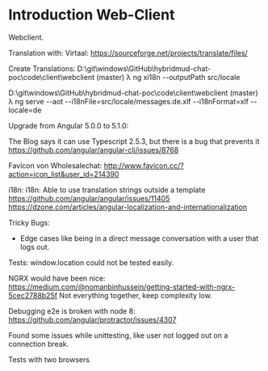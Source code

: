 # Introduction Web-Client

Webclient.

Translation with: Virtaal:  https://sourceforge.net/projects/translate/files/

Create Translations:
D:\git\windows\GitHub\hybridmud-chat-poc\code\client\webclient (master)
λ ng xi18n --outputPath src/locale

D:\git\windows\GitHub\hybridmud-chat-poc\code\client\webclient (master)
λ ng serve --aot --i18nFile=src/locale/messages.de.xlf --i18nFormat=xlf --locale=de


Upgrade from Angular 5.0.0 to 5.1.0:

The Blog says it can use Typescript 2.5.3, but there is a bug that prevents it https://github.com/angular/angular-cli/issues/8768

Favicon von Wholesalechat: http://www.favicon.cc/?action=icon_list&user_id=214390

i18n: i18n: Able to use translation strings outside a template
https://github.com/angular/angular/issues/11405
https://dzone.com/articles/angular-localization-and-internationalization

Tricky Bugs:
- Edge cases like being in a direct message conversation with a user that logs out.

Tests: window.location could not be tested easily.

NGRX would have been nice: https://medium.com/@nomanbinhussein/getting-started-with-ngrx-5cec2788b25f
Not everything together, keep complexity low.

Debugging e2e is broken with node 8: https://github.com/angular/protractor/issues/4307

Found some issues while unittesting, like user not logged out on a connection break.


Tests with two browsers